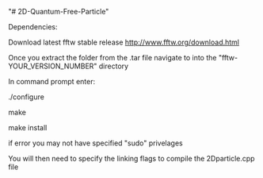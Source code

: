 "# 2D-Quantum-Free-Particle" 

Dependencies:

Download latest fftw stable release
http://www.fftw.org/download.html

Once you extract the folder from the .tar file navigate to into the "fftw-YOUR_VERSION_NUMBER" directory

In command prompt enter:

./configure

make

make install

if error you may not have specified "sudo" privelages

You will then need to specify the linking flags to compile the 2Dparticle.cpp file
